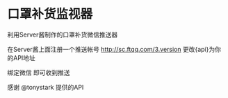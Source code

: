 # 口罩补货监视器
利用Server酱制作的口罩补货微信推送器

在Server酱上面注册一个推送帐号
http://sc.ftqq.com/3.version
更改{api}为你的API地址

绑定微信 即可收到推送

感谢 @tonystark 提供的API
